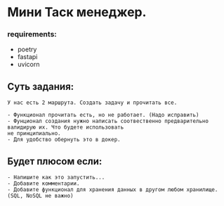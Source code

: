 # Мини Таск менеджер.

### requirements:

- poetry
- fastapi
- uvicorn


## Суть задания:
```
У нас есть 2 маршрута. Создать задачу и прочитать все. 

- Функционал прочитать есть, но не работает. (Надо исправить)
- Фунционал создания нужно написать соотвественно предварительно валидирую их. Что будете использовать
не принципиально.
- Для удобство обернуть это в докер.
```

## Будет плюсом если:
```
- Напишите как это запустить...
- Добавите комментарии.
- Добавите функционал для хранения данных в другом любом хранилище. (SQL, NoSQL не важно)
```